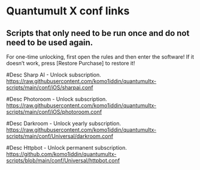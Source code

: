 # Quantumult X conf links

Scripts that only need to be run once and do not need to be used again.
------
For one-time unlocking, first open the rules and then enter the software! If it doesn’t work, press [Restore Purchase] to restore it!

#Desc Sharp AI - Unlock subscription.
https://raw.githubusercontent.com/komo1iddin/quantumultx-scripts/main/conf/iOS/sharpai.conf

#Desc Photoroom - Unlock subscription.
https://raw.githubusercontent.com/komo1iddin/quantumultx-scripts/main/conf/iOS/photoroom.conf

#Desc Darkroom - Unlock yearly subscription. 
https://raw.githubusercontent.com/komo1iddin/quantumultx-scripts/main/conf/Universal/darkroom.conf

#Desc Httpbot - Unlock permanent subscription. 
https://github.com/komo1iddin/quantumultx-scripts/blob/main/conf/Universal/httpbot.conf